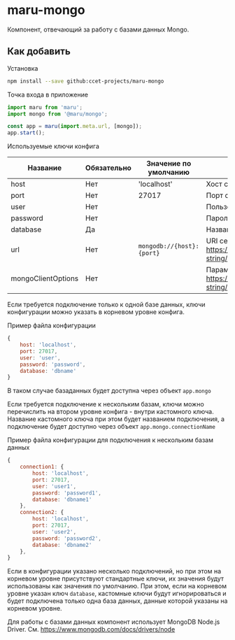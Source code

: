 # maru-mongo

Компонент, отвечающий за работу с базами данных Mongo.

## Как добавить

Установка

```sh
npm install --save github:ccet-projects/maru-mongo
```

Точка входа в приложение

```js
import maru from 'maru';
import mongo from '@maru/mongo';

const app = maru(import.meta.url, [mongo]);
app.start();
```

Используемые ключи конфига

| Название | Обязательно | Значение по умолчанию | Описание |
| --- | --- | --- | --- |
| host | Нет | 'localhost' | Хост сервера базы данных |
| port | Нет | 27017 | Порт сервера базы данных |
| user | Нет |  | Пользователь базы данных |
| password | Нет |  | Пароль пользователя базы данных |
| database | Да |  | Название базы данных |
| url | Нет | `mongodb://{host}:{port}` | URI сервера базы данных (см. https://www.mongodb.com/docs/manual/reference/connection-string/)  |
| mongoClientOptions | Нет |  | Параметры клиента (см. https://www.mongodb.com/docs/manual/reference/connection-string/) |

Если требуется подключение только к одной базе данных, ключи конфигурации можно указать в корневом уровне конфига.

Пример файла конфигурации

```js
{
    host: 'localhost',
    port: 27017,
    user: 'user',
    password: 'password',
    database: 'dbname'
}
```

В таком случае базаданных будет доступна через объект ```app.mongo ```

Если требуется подключение к нескольким базам, ключи можно перечислить на втором уровне конфига - внутри кастомного ключа. Название кастомного ключа при этом будет названием подключения, а подключение будет доступно через объект ```app.mongo.connectionName ```

Пример файла конфигурации для подключения к нескольким базам данных

```js
{
    connection1: {
        host: 'localhost',
        port: 27017,
        user: 'user1',
        password: 'password1',
        database: 'dbname1'
    },
    connection2: {
        host: 'localhost',
        port: 27017,
        user: 'user2',
        password: 'password2',
        database: 'dbname2'
    },
}
```

Если в конфигурации указано несколько подключений, но при этом на корневом уровне присутствуют стандартные ключи, их значения будут использованы как значения по умолчанию. При этом, если на корневом уровне указан ключ ```database```, кастомные ключи будут игнорироваться и будет подключена только одна база данных, данные которой указаны на корневом уровне.

Для работы с базами данных компонент использует MongoDB Node.js Driver. См. https://www.mongodb.com/docs/drivers/node
